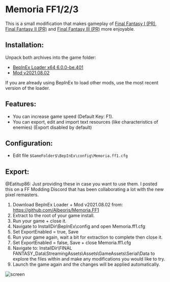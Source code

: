 # Memoria FF1/2/3
This is a small modification that makes gameplay of [Final Fantasy I (PR)](https://store.steampowered.com/app/1173770/FINAL_FANTASY/), [Final Fantasy II (PR)](https://store.steampowered.com/app/1173780/FINAL_FANTASY_II/) and [Final Fantasy III (PR)](https://store.steampowered.com/app/1173790/FINAL_FANTASY_III/) more enjoyable. 

## Installation:
Unpack both archives into the game folder:
- [BepInEx Loader x64 6.0.0-be.401](https://github.com/Albeoris/Memoria.FF1/releases/download/v2021.08.02/Loader_v2021.08.01.zip)
- [Mod v2021.08.02](https://github.com/Albeoris/Memoria.FF1/releases/download/v2021.08.02/Mod_v2021.08.02.zip)

If you are already using BepInEx to load other mods, use the most recent version of the loader.

## Features:

- You can increase game speed (Default Key: F1).
- You can export, edit and import text resources (like characteristics of enemies) (Export disabled by default)

## Configuration:

- Edit file `$GameFolder$\BepInEx\config\Memoria.ff1.cfg`

## Export:

@Eatitup86:
Just providing these in case you want to use them. I posted this on a FF Modding Discord that has been collaborating a lot with the new pixel remasters.

1. Download BepInEx Loader + Mod v2021.08.02 from: https://github.com/Albeoris/Memoria.FF1
2. Extract to the root of your game install.
3. Run your game + close it.
4. Navigate to InstallDir\BepInEx\config and open Memoria.ff1.cfg
5. Set ExportEnabled = true, Save
6. Run your game again, wait a bit for extraction to complete then close it.
7. Set ExportEnabled = false, Save + close Memoria.ff1.cfg
8. Navigate to: InstallDir\FINAL FANTASY_Data\StreamingAssets\Assets\GameAssets\Serial\Data to explore the files within and make any modifications you would like to try.
9. Launch the game again and the changes will be applied automatically.


![screen](https://i.imgur.com/1IrVylI.png)
